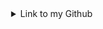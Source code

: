 <div align="right">
<details>
  <summary>Link to my Github</summary>
 [github.com/nkempel](http://github.com/nkempel)
</details>
</div>
